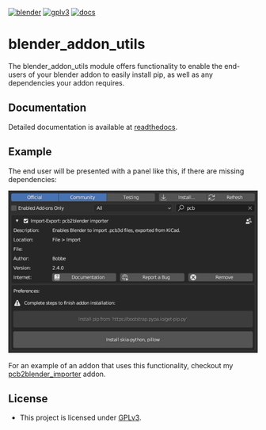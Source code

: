 [![blender](https://img.shields.io/badge/blender-3.4.0-orange)](https://www.blender.org/)
[![gplv3](https://img.shields.io/badge/license-GPLv3-lightgrey)](https://www.gnu.org/licenses/gpl-3.0.txt)
[![docs](https://readthedocs.org/projects/blender-addon-utils/badge/?version=latest)](https://blender-addon-utils.readthedocs.io/en/latest/?badge=latest)

# blender_addon_utils

The blender_addon_utils module offers functionality to enable the end-users of your blender
addon to easily install pip, as well as any dependencies your addon requires.

## Documentation

Detailed documentation is available at [readthedocs](https://blender-addon-utils.readthedocs.io/en/latest/).

## Example

The end user will be presented with a panel like this, if there are missing dependencies:

<img src="docs/images/addon_prefs.png"/>

For an example of an addon that uses this functionality, checkout my
[pcb2blender_importer](https://github.com/30350n/pcb2blender/tree/master/pcb2blender_importer)
addon.

## License

- This project is licensed under
  [GPLv3](https://github.com/30350n/pcb2blender/blob/master/LICENSE).
